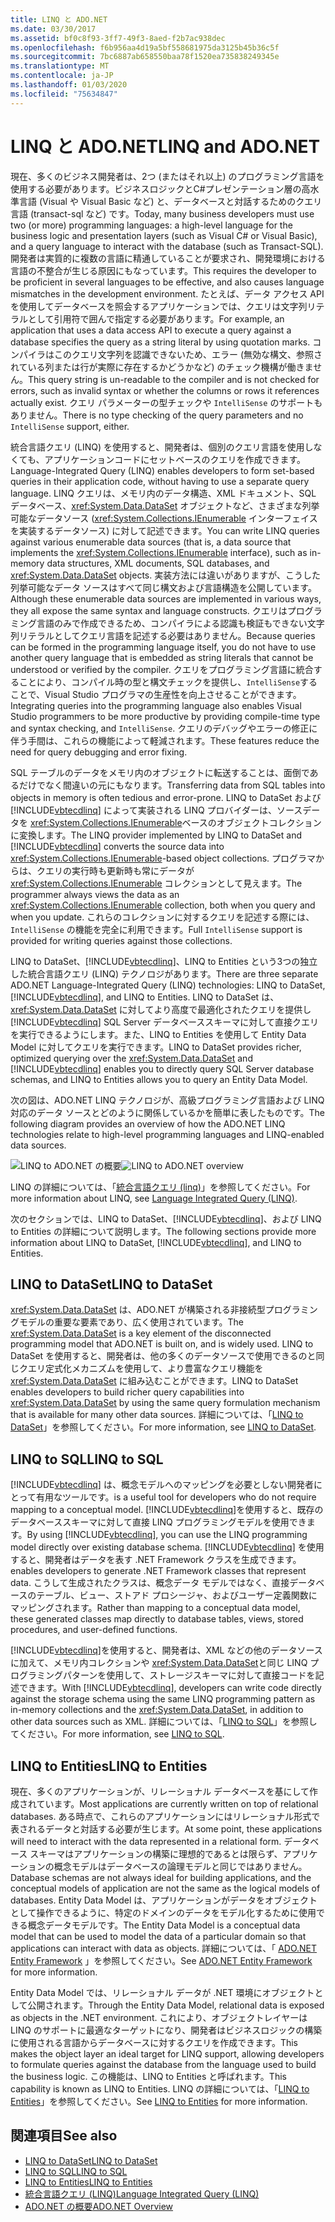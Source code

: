 ```yaml
---
title: LINQ と ADO.NET
ms.date: 03/30/2017
ms.assetid: bf0c8f93-3ff7-49f3-8aed-f2b7ac938dec
ms.openlocfilehash: f6b956aa4d19a5bf558681975da3125b45b36c5f
ms.sourcegitcommit: 7bc6887ab658550baa78f1520ea735838249345e
ms.translationtype: MT
ms.contentlocale: ja-JP
ms.lasthandoff: 01/03/2020
ms.locfileid: "75634847"
---
```

# <a name="linq-and-adonet"></a><span data-ttu-id="7b3f4-102">LINQ と ADO.NET</span><span class="sxs-lookup"><span data-stu-id="7b3f4-102">LINQ and ADO.NET</span></span>
<span data-ttu-id="7b3f4-103">現在、多くのビジネス開発者は、2つ (またはそれ以上) のプログラミング言語を使用する必要があります。ビジネスロジックとC#プレゼンテーション層の高水準言語 (Visual や Visual Basic など) と、データベースと対話するためのクエリ言語 (transact-sql など) です。</span><span class="sxs-lookup"><span data-stu-id="7b3f4-103">Today, many business developers must use two (or more) programming languages: a high-level language for the business logic and presentation layers (such as Visual C# or Visual Basic), and a query language to interact with the database (such as Transact-SQL).</span></span> <span data-ttu-id="7b3f4-104">開発者は実質的に複数の言語に精通していることが要求され、開発環境における言語の不整合が生じる原因にもなっています。</span><span class="sxs-lookup"><span data-stu-id="7b3f4-104">This requires the developer to be proficient in several languages to be effective, and also causes language mismatches in the development environment.</span></span> <span data-ttu-id="7b3f4-105">たとえば、データ アクセス API を使用してデータベースを照会するアプリケーションでは、クエリは文字列リテラルとして引用符で囲んで指定する必要があります。</span><span class="sxs-lookup"><span data-stu-id="7b3f4-105">For example, an application that uses a data access API to execute a query against a database specifies the query as a string literal by using quotation marks.</span></span> <span data-ttu-id="7b3f4-106">コンパイラはこのクエリ文字列を認識できないため、エラー (無効な構文、参照されている列または行が実際に存在するかどうかなど) のチェック機構が働きません。</span><span class="sxs-lookup"><span data-stu-id="7b3f4-106">This query string is un-readable to the compiler and is not checked for errors, such as invalid syntax or whether the columns or rows it references actually exist.</span></span> <span data-ttu-id="7b3f4-107">クエリ パラメーターの型チェックや `IntelliSense` のサポートもありません。</span><span class="sxs-lookup"><span data-stu-id="7b3f4-107">There is no type checking of the query parameters and no `IntelliSense` support, either.</span></span>  
  
 <span data-ttu-id="7b3f4-108">統合言語クエリ (LINQ) を使用すると、開発者は、個別のクエリ言語を使用しなくても、アプリケーションコードにセットベースのクエリを作成できます。</span><span class="sxs-lookup"><span data-stu-id="7b3f4-108">Language-Integrated Query (LINQ) enables developers to form set-based queries in their application code, without having to use a separate query language.</span></span> <span data-ttu-id="7b3f4-109">LINQ クエリは、メモリ内のデータ構造、XML ドキュメント、SQL データベース、<xref:System.Data.DataSet> オブジェクトなど、さまざまな列挙可能なデータソース (<xref:System.Collections.IEnumerable> インターフェイスを実装するデータソース) に対して記述できます。</span><span class="sxs-lookup"><span data-stu-id="7b3f4-109">You can write LINQ queries against various enumerable data sources (that is, a data source that implements the <xref:System.Collections.IEnumerable> interface), such as in-memory data structures, XML documents, SQL databases, and <xref:System.Data.DataSet> objects.</span></span> <span data-ttu-id="7b3f4-110">実装方法には違いがありますが、こうした列挙可能なデータ ソースはすべて同じ構文および言語構造を公開しています。</span><span class="sxs-lookup"><span data-stu-id="7b3f4-110">Although these enumerable data sources are implemented in various ways, they all expose the same syntax and language constructs.</span></span> <span data-ttu-id="7b3f4-111">クエリはプログラミング言語のみで作成できるため、コンパイラによる認識も検証もできない文字列リテラルとしてクエリ言語を記述する必要はありません。</span><span class="sxs-lookup"><span data-stu-id="7b3f4-111">Because queries can be formed in the programming language itself, you do not have to use another query language that is embedded as string literals that cannot be understood or verified by the compiler.</span></span> <span data-ttu-id="7b3f4-112">クエリをプログラミング言語に統合することにより、コンパイル時の型と構文チェックを提供し、`IntelliSense`することで、Visual Studio プログラマの生産性を向上させることができます。</span><span class="sxs-lookup"><span data-stu-id="7b3f4-112">Integrating queries into the programming language also enables Visual Studio programmers to be more productive by providing compile-time type and syntax checking, and `IntelliSense`.</span></span> <span data-ttu-id="7b3f4-113">クエリのデバッグやエラーの修正に伴う手間は、これらの機能によって軽減されます。</span><span class="sxs-lookup"><span data-stu-id="7b3f4-113">These features reduce the need for query debugging and error fixing.</span></span>  
  
 <span data-ttu-id="7b3f4-114">SQL テーブルのデータをメモリ内のオブジェクトに転送することは、面倒であるだけでなく間違いの元にもなります。</span><span class="sxs-lookup"><span data-stu-id="7b3f4-114">Transferring data from SQL tables into objects in memory is often tedious and error-prone.</span></span> <span data-ttu-id="7b3f4-115">LINQ to DataSet および [!INCLUDE[vbtecdlinq](../../../../includes/vbtecdlinq-md.md)] によって実装される LINQ プロバイダーは、ソースデータを <xref:System.Collections.IEnumerable>ベースのオブジェクトコレクションに変換します。</span><span class="sxs-lookup"><span data-stu-id="7b3f4-115">The LINQ provider implemented by LINQ to DataSet and [!INCLUDE[vbtecdlinq](../../../../includes/vbtecdlinq-md.md)] converts the source data into <xref:System.Collections.IEnumerable>-based object collections.</span></span> <span data-ttu-id="7b3f4-116">プログラマからは、クエリの実行時も更新時も常にデータが <xref:System.Collections.IEnumerable> コレクションとして見えます。</span><span class="sxs-lookup"><span data-stu-id="7b3f4-116">The programmer always views the data as an <xref:System.Collections.IEnumerable> collection, both when you query and when you update.</span></span> <span data-ttu-id="7b3f4-117">これらのコレクションに対するクエリを記述する際には、`IntelliSense` の機能を完全に利用できます。</span><span class="sxs-lookup"><span data-stu-id="7b3f4-117">Full `IntelliSense` support is provided for writing queries against those collections.</span></span>  
  
 <span data-ttu-id="7b3f4-118">LINQ to DataSet、[!INCLUDE[vbtecdlinq](../../../../includes/vbtecdlinq-md.md)]、LINQ to Entities という3つの独立した統合言語クエリ (LINQ) テクノロジがあります。</span><span class="sxs-lookup"><span data-stu-id="7b3f4-118">There are three separate ADO.NET Language-Integrated Query (LINQ) technologies: LINQ to DataSet, [!INCLUDE[vbtecdlinq](../../../../includes/vbtecdlinq-md.md)], and LINQ to Entities.</span></span> <span data-ttu-id="7b3f4-119">LINQ to DataSet は、<xref:System.Data.DataSet> に対してより高度で最適化されたクエリを提供し [!INCLUDE[vbtecdlinq](../../../../includes/vbtecdlinq-md.md)] SQL Server データベーススキーマに対して直接クエリを実行できるようにします。また、LINQ to Entities を使用して Entity Data Model に対してクエリを実行できます。</span><span class="sxs-lookup"><span data-stu-id="7b3f4-119">LINQ to DataSet provides richer, optimized querying over the <xref:System.Data.DataSet> and [!INCLUDE[vbtecdlinq](../../../../includes/vbtecdlinq-md.md)] enables you to directly query SQL Server database schemas, and LINQ to Entities allows you to query an Entity Data Model.</span></span>  
  
 <span data-ttu-id="7b3f4-120">次の図は、ADO.NET LINQ テクノロジが、高級プログラミング言語および LINQ 対応のデータ ソースとどのように関係しているかを簡単に表したものです。</span><span class="sxs-lookup"><span data-stu-id="7b3f4-120">The following diagram provides an overview of how the ADO.NET LINQ technologies relate to high-level programming languages and LINQ-enabled data sources.</span></span>  
  
 <span data-ttu-id="7b3f4-121">![LINQ to ADO.NET の概要](./media/dpue-linqtoadonetoverview-bpuedev11.gif "DPUE_LinqToAdoNetOverview_bpuedev11")</span><span class="sxs-lookup"><span data-stu-id="7b3f4-121">![LINQ to ADO.NET overview](./media/dpue-linqtoadonetoverview-bpuedev11.gif "DPUE_LinqToAdoNetOverview_bpuedev11")</span></span>  
  
 <span data-ttu-id="7b3f4-122">LINQ の詳細については、「[統合言語クエリ (linq)](../../../csharp/programming-guide/concepts/linq/index.md)」を参照してください。</span><span class="sxs-lookup"><span data-stu-id="7b3f4-122">For more information about LINQ, see [Language Integrated Query (LINQ)](../../../csharp/programming-guide/concepts/linq/index.md).</span></span>
  
 <span data-ttu-id="7b3f4-123">次のセクションでは、LINQ to DataSet、[!INCLUDE[vbtecdlinq](../../../../includes/vbtecdlinq-md.md)]、および LINQ to Entities の詳細について説明します。</span><span class="sxs-lookup"><span data-stu-id="7b3f4-123">The following sections provide more information about LINQ to DataSet, [!INCLUDE[vbtecdlinq](../../../../includes/vbtecdlinq-md.md)], and LINQ to Entities.</span></span>  
  
## <a name="linq-to-dataset"></a><span data-ttu-id="7b3f4-124">LINQ to DataSet</span><span class="sxs-lookup"><span data-stu-id="7b3f4-124">LINQ to DataSet</span></span>  
 <span data-ttu-id="7b3f4-125"><xref:System.Data.DataSet> は、ADO.NET が構築される非接続型プログラミングモデルの重要な要素であり、広く使用されています。</span><span class="sxs-lookup"><span data-stu-id="7b3f4-125">The <xref:System.Data.DataSet> is a key element of the disconnected programming model that ADO.NET is built on, and is widely used.</span></span> <span data-ttu-id="7b3f4-126">LINQ to DataSet を使用すると、開発者は、他の多くのデータソースで使用できるのと同じクエリ定式化メカニズムを使用して、より豊富なクエリ機能を <xref:System.Data.DataSet> に組み込むことができます。</span><span class="sxs-lookup"><span data-stu-id="7b3f4-126">LINQ to DataSet enables developers to build richer query capabilities into <xref:System.Data.DataSet> by using the same query formulation mechanism that is available for many other data sources.</span></span> <span data-ttu-id="7b3f4-127">詳細については、「[LINQ to DataSet](linq-to-dataset.md)」を参照してください。</span><span class="sxs-lookup"><span data-stu-id="7b3f4-127">For more information, see [LINQ to DataSet](linq-to-dataset.md).</span></span>  
  
## <a name="linq-to-sql"></a><span data-ttu-id="7b3f4-128">LINQ to SQL</span><span class="sxs-lookup"><span data-stu-id="7b3f4-128">LINQ to SQL</span></span>  
 [!INCLUDE[vbtecdlinq](../../../../includes/vbtecdlinq-md.md)] <span data-ttu-id="7b3f4-129">は、概念モデルへのマッピングを必要としない開発者にとって有用なツールです。</span><span class="sxs-lookup"><span data-stu-id="7b3f4-129">is a useful tool for developers who do not require mapping to a conceptual model.</span></span> <span data-ttu-id="7b3f4-130">[!INCLUDE[vbtecdlinq](../../../../includes/vbtecdlinq-md.md)]を使用すると、既存のデータベーススキーマに対して直接 LINQ プログラミングモデルを使用できます。</span><span class="sxs-lookup"><span data-stu-id="7b3f4-130">By using [!INCLUDE[vbtecdlinq](../../../../includes/vbtecdlinq-md.md)], you can use the LINQ programming model directly over existing database schema.</span></span> [!INCLUDE[vbtecdlinq](../../../../includes/vbtecdlinq-md.md)] <span data-ttu-id="7b3f4-131">を使用すると、開発者はデータを表す .NET Framework クラスを生成できます。</span><span class="sxs-lookup"><span data-stu-id="7b3f4-131">enables developers to generate .NET Framework classes that represent data.</span></span> <span data-ttu-id="7b3f4-132">こうして生成されたクラスは、概念データ モデルではなく、直接データベースのテーブル、ビュー、ストアド プロシージャ、およびユーザー定義関数にマッピングされます。</span><span class="sxs-lookup"><span data-stu-id="7b3f4-132">Rather than mapping to a conceptual data model, these generated classes map directly to database tables, views, stored procedures, and user-defined functions.</span></span>  
  
 <span data-ttu-id="7b3f4-133">[!INCLUDE[vbtecdlinq](../../../../includes/vbtecdlinq-md.md)]を使用すると、開発者は、XML などの他のデータソースに加えて、メモリ内コレクションや <xref:System.Data.DataSet>と同じ LINQ プログラミングパターンを使用して、ストレージスキーマに対して直接コードを記述できます。</span><span class="sxs-lookup"><span data-stu-id="7b3f4-133">With [!INCLUDE[vbtecdlinq](../../../../includes/vbtecdlinq-md.md)], developers can write code directly against the storage schema using the same LINQ programming pattern as in-memory collections and the <xref:System.Data.DataSet>, in addition to other data sources such as XML.</span></span> <span data-ttu-id="7b3f4-134">詳細については、「[LINQ to SQL](./sql/linq/index.md)」を参照してください。</span><span class="sxs-lookup"><span data-stu-id="7b3f4-134">For more information, see [LINQ to SQL](./sql/linq/index.md).</span></span>  
  
## <a name="linq-to-entities"></a><span data-ttu-id="7b3f4-135">LINQ to Entities</span><span class="sxs-lookup"><span data-stu-id="7b3f4-135">LINQ to Entities</span></span>  
 <span data-ttu-id="7b3f4-136">現在、多くのアプリケーションが、リレーショナル データベースを基にして作成されています。</span><span class="sxs-lookup"><span data-stu-id="7b3f4-136">Most applications are currently written on top of relational databases.</span></span> <span data-ttu-id="7b3f4-137">ある時点で、これらのアプリケーションにはリレーショナル形式で表されるデータと対話する必要が生じます。</span><span class="sxs-lookup"><span data-stu-id="7b3f4-137">At some point, these applications will need to interact with the data represented in a relational form.</span></span> <span data-ttu-id="7b3f4-138">データベース スキーマはアプリケーションの構築に理想的であるとは限らず、アプリケーションの概念モデルはデータベースの論理モデルと同じではありません。</span><span class="sxs-lookup"><span data-stu-id="7b3f4-138">Database schemas are not always ideal for building applications, and the conceptual models of application are not the same as the logical models of databases.</span></span> <span data-ttu-id="7b3f4-139">Entity Data Model は、アプリケーションがデータをオブジェクトとして操作できるように、特定のドメインのデータをモデル化するために使用できる概念データモデルです。</span><span class="sxs-lookup"><span data-stu-id="7b3f4-139">The Entity Data Model is a conceptual data model that can be used to model the data of a particular domain so that applications can interact with data as objects.</span></span> <span data-ttu-id="7b3f4-140">詳細については、「 [ADO.NET Entity Framework](./ef/index.md) 」を参照してください。</span><span class="sxs-lookup"><span data-stu-id="7b3f4-140">See [ADO.NET Entity Framework](./ef/index.md) for more information.</span></span>  
  
 <span data-ttu-id="7b3f4-141">Entity Data Model では、リレーショナル データが .NET 環境にオブジェクトとして公開されます。</span><span class="sxs-lookup"><span data-stu-id="7b3f4-141">Through the Entity Data Model, relational data is exposed as objects in the .NET environment.</span></span> <span data-ttu-id="7b3f4-142">これにより、オブジェクトレイヤーは LINQ のサポートに最適なターゲットになり、開発者はビジネスロジックの構築に使用される言語からデータベースに対するクエリを作成できます。</span><span class="sxs-lookup"><span data-stu-id="7b3f4-142">This makes the object layer an ideal target for LINQ support, allowing developers to formulate queries against the database from the language used to build the business logic.</span></span> <span data-ttu-id="7b3f4-143">この機能は、LINQ to Entities と呼ばれます。</span><span class="sxs-lookup"><span data-stu-id="7b3f4-143">This capability is known as LINQ to Entities.</span></span> <span data-ttu-id="7b3f4-144">LINQ の詳細については、「[LINQ to Entities](./ef/language-reference/linq-to-entities.md)」を参照してください。</span><span class="sxs-lookup"><span data-stu-id="7b3f4-144">See [LINQ to Entities](./ef/language-reference/linq-to-entities.md) for more information.</span></span>  
  
## <a name="see-also"></a><span data-ttu-id="7b3f4-145">関連項目</span><span class="sxs-lookup"><span data-stu-id="7b3f4-145">See also</span></span>

- [<span data-ttu-id="7b3f4-146">LINQ to DataSet</span><span class="sxs-lookup"><span data-stu-id="7b3f4-146">LINQ to DataSet</span></span>](linq-to-dataset.md)
- [<span data-ttu-id="7b3f4-147">LINQ to SQL</span><span class="sxs-lookup"><span data-stu-id="7b3f4-147">LINQ to SQL</span></span>](./sql/linq/index.md)
- [<span data-ttu-id="7b3f4-148">LINQ to Entities</span><span class="sxs-lookup"><span data-stu-id="7b3f4-148">LINQ to Entities</span></span>](./ef/language-reference/linq-to-entities.md)
- [<span data-ttu-id="7b3f4-149">統合言語クエリ (LINQ)</span><span class="sxs-lookup"><span data-stu-id="7b3f4-149">Language Integrated Query (LINQ)</span></span>](../../../csharp/programming-guide/concepts/linq/index.md)
- [<span data-ttu-id="7b3f4-150">ADO.NET の概要</span><span class="sxs-lookup"><span data-stu-id="7b3f4-150">ADO.NET Overview</span></span>](ado-net-overview.md)
